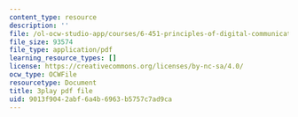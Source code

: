 ```yaml
---
content_type: resource
description: ''
file: /ol-ocw-studio-app/courses/6-451-principles-of-digital-communication-ii-spring-2005/9013f9042abf6a4b6963b5757c7ad9ca_47yJ7g6DzkA.pdf
file_size: 93574
file_type: application/pdf
learning_resource_types: []
license: https://creativecommons.org/licenses/by-nc-sa/4.0/
ocw_type: OCWFile
resourcetype: Document
title: 3play pdf file
uid: 9013f904-2abf-6a4b-6963-b5757c7ad9ca
---
```

